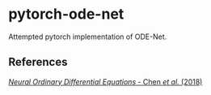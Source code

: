 # pytorch-ode-net
Attempted pytorch implementation of ODE-Net.

## References
[_Neural Ordinary Differential Equations_ - Chen _et al._ (2018)](https://arxiv.org/pdf/1806.07366.pdf)
